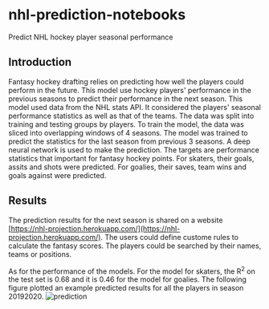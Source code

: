 # nhl-prediction-notebooks
Predict NHL hockey player seasonal performance

## Introduction
Fantasy hockey drafting relies on predicting how well the players could perform
in the future. This model use hockey players' performance in the previous seasons
to predict their performance in the next season. This model used data from the
NHL stats API. It considered the players' seasonal performance statistics as well
as that of the teams. The data was split into training and testing groups by players.
To train the model, the data was sliced into overlapping windows of 4 seasons. 
The model was trained to predict the statistics for the last season from previous
3 seasons. A deep neural network is used to make the prediction. The targets
are performance statistics that important for fantasy hockey points. For skaters,
their goals, assits and shots were predicted. For goalies, their saves, team wins
and goals against were predicted.

## Results
The prediction results for the next season is shared on a website 
[https://nhl-projection.herokuapp.com/](https://nhl-projection.herokuapp.com/).
The users could define custome rules to calculate the fantasy scores.
The players could be searched by their names, teams or positions.

As for the performance of the models. For the model for skaters, the R<sup>2</sup>
on the test set is 0.68 and it is 0.46 for the model for goalies. 
The following figure plotted an example predicted results for all the 
players in season 20192020.
![prediction](https://user-images.githubusercontent.com/24282911/140999295-af89ea47-9933-4f19-8c1e-53774d90b26d.png)
